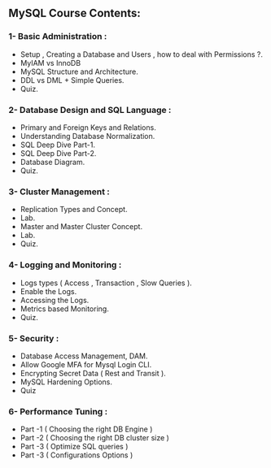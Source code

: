 ## MySQL Course Contents:
 ### 1- Basic Administration :
  - Setup , Creating a Database and Users , how to deal with Permissions ?.
  - MyIAM vs InnoDB
  - MySQL Structure and Architecture.
  - DDL vs DML + Simple Queries.
  - Quiz.
 ### 2- Database Design and SQL Language :
  - Primary and Foreign Keys and Relations.
  - Understanding Database Normalization.
  - SQL Deep Dive Part-1.
  - SQL Deep Dive Part-2.
  - Database Diagram.
  - Quiz.
### 3- Cluster Management :
  - Replication Types and Concept.
  - Lab.
  - Master and Master Cluster Concept.
  - Lab.
  - Quiz.
### 4- Logging and Monitoring :
  - Logs types ( Access , Transaction , Slow Queries ).
  - Enable the Logs.
  - Accessing the Logs.
  - Metrics based Monitoring.
  - Quiz.
### 5- Security :
  - Database Access Management, DAM.
  - Allow Google MFA for Mysql Login CLI. 
  - Encrypting Secret Data ( Rest and Transit ).
  - MySQL Hardening Options.
  - Quiz
### 6- Performance Tuning :
  - Part -1 ( Choosing the right DB Engine )
  - Part -2 ( Choosing the right DB cluster size )
  - Part -3 ( Optimize SQL queries )
  - Part -3 ( Configurations Options )
